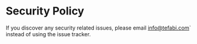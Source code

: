 # Security Policy

If you discover any security related issues, please email info@tefabi.com` instead of using the issue tracker.
